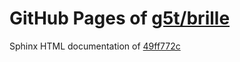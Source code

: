 GitHub Pages of [g5t/brille](https://github.com/g5t/brille.git)
======================================
Sphinx HTML documentation of [49ff772c](https://github.com/g5t/brille/tree/49ff772cb30746163678ed4788f3fe57d9a5de0a)
